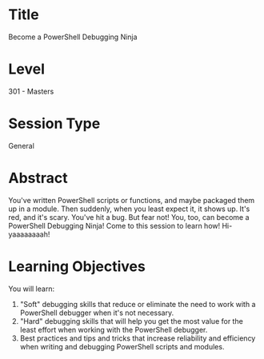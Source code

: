 # Title

Become a PowerShell Debugging Ninja

# Level

301 - Masters

# Session Type

General

# Abstract

You've written PowerShell scripts or functions, and maybe packaged them up in a module. Then suddenly, when you least expect it, it shows up. It's red, and it's scary. You've hit a bug. But fear not! You, too, can become a PowerShell Debugging Ninja! Come to this session to learn how! Hi-yaaaaaaaah!

# Learning  Objectives

You will learn:

1. "Soft" debugging skills that reduce or eliminate the need to work with a PowerShell debugger when it's not necessary.
1. "Hard" debugging skills that will help you get the most value for the least effort when working with the PowerShell debugger.
1. Best practices and tips and tricks that increase reliability and efficiency when writing and debugging PowerShell  scripts and modules.
